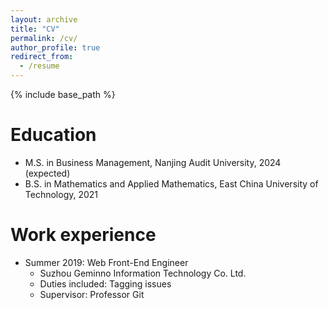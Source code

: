 ```yaml
---
layout: archive
title: "CV"
permalink: /cv/
author_profile: true
redirect_from:
  - /resume
---
```


{% include base_path %}

Education
======
* M.S. in Business Management, Nanjing Audit University, 2024 (expected)
* B.S. in Mathematics and Applied Mathematics, East China University of Technology, 2021

Work experience
======
* Summer 2019: Web Front-End Engineer
  * Suzhou Geminno Information Technology Co. Ltd.
  * Duties included: Tagging issues
  * Supervisor: Professor Git
 
